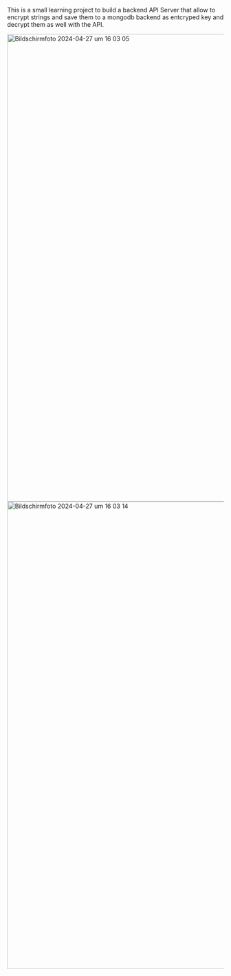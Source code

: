 This is a small learning project to build a backend API Server that allow to encrypt strings and save them to a mongodb backend as entcryped key and decrypt them as well with the API.


<img width="1088" alt="Bildschirmfoto 2024-04-27 um 16 03 05" src="https://github.com/philipphomberger/GoKeyValueVault/assets/13222043/eff4d6b5-6520-4457-85b3-1345e68a91c3">
<img width="1088" alt="Bildschirmfoto 2024-04-27 um 16 03 14" src="https://github.com/philipphomberger/GoKeyValueVault/assets/13222043/68194625-da2e-4cfc-96b4-b2162c5b1d8d">

